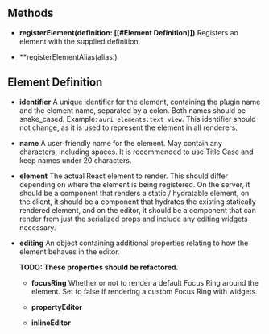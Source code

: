 ## Methods

- **registerElement(definition: [[#Element Definition]])**
	Registers an element with the supplied definition.

- **registerElementAlias(alias:)


## Element Definition

- **identifier**
	A unique identifier for the element, containing the plugin name and the element name, separated by a colon. Both names should be snake_cased. Example: `auri_elements:text_view`. This identifier should not change, as it is used to represent the element in all renderers.
	
- **name**
	A user-friendly name for the element. May contain any characters, including spaces. It is recommended to use Title Case and keep names under 20 characters.

- **element**
	The actual React element to render. This should differ depending on where the element is being registered. On the server, it should be a component that renders a static / hydratable element, on the client, it should be a component that hydrates the existing statically rendered element, and on the editor, it should be a component that can render from just the serialized props and include any editing widgets necessary.

- **editing**
	An object containing additional properties relating to how the element behaves in the editor.

	**TODO: These properties should be refactored.**
	
	- **focusRing**
		Whether or not to render a default Focus Ring around the element. Set to false if rendering a custom Focus Ring with widgets.
	
	- **propertyEditor**
	- **inlineEditor**
